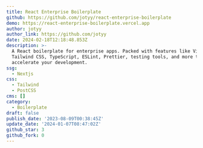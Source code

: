 ```yaml
---
title: React Enterprise Boilerplate
github: https://github.com/jotyy/react-enterprise-boilerplate
demo: https://react-enterprise-boilerplate.vercel.app
author: jotyy
author_link: https://github.com/jotyy
date: 2024-02-18T12:18:48.853Z
description: >-
  A React boilerplate for enterprise apps. Packed with features like Vite,
  Tailwind CSS, TypeScript, ESLint, Prettier, testing tools, and more to
  accelerate your development.
ssg:
  - Nextjs
css:
  - Tailwind
  - PostCSS
cms: []
category:
  - Boilerplate
draft: false
publish_date: '2023-08-09T00:38:45Z'
update_date: '2024-01-07T08:47:02Z'
github_star: 3
github_fork: 0
---
```

